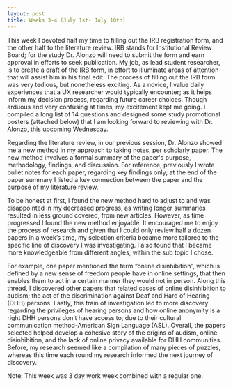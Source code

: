 ```yaml
---
layout: post
title: Weeks 3-4 (July 1st- July 10th) 
---
```


This week I devoted half my time to filling out the IRB registration form, and the other half to the literature review. IRB stands for Institutional Review Board; for the study Dr. Alonzo will need to submit the form and earn approval in efforts to seek publication. My job, as lead student researcher, is to create a draft of the IRB form, in effort to illuminate areas of attention that will assist him in his final edit. The process of filling out the IRB form was very tedious, but nonetheless exciting. As a novice, I value daily experiences that a UX researcher would typically encounter; as it helps inform my decision process, regarding future career choices. Though arduous and very confusing at times, my excitement kept me going. I compiled a long list of 14 questions and designed some study promotional posters (attached below) that I am looking forward to reviewing with Dr. Alonzo, this upcoming Wednesday. 

Regarding the literature review, in our previous session, Dr. Alonzo showed me a new method in my approach to taking notes, per scholarly paper. The new method involves a formal summary of the paper's purpose, methodology, findings, and discussion. For reference, previously I wrote bullet notes for each paper, regarding key findings only; at the end of the paper summary I listed a key connection between the paper and the purpose of my literature review.  

To be honest at first, I found the new method hard to adjust to and was disappointed in my decreased progress, as writing longer summaries resulted in less ground covered, from new articles. However, as time progressed I found the new method enjoyable. It encouraged me to enjoy the process of research and given that I could only review half a dozen papers in a week’s time, my selection criteria became more tailored to the specific line of discovery I was investigating. I also found that I became more knowledgeable from different angles, within the sub topic I chose. 

For example, one paper mentioned the term “online disinhibition”, which is defined by a new sense of freedom people have in online settings, that then enables them to act in a certain manner they would not in person. Along this thread, I discovered other papers that related cases of online disinhibition to audism; the act of the discrimination against Deaf and Hard of Hearing (DHH) persons. Lastly, this train of investigation led to more discovery regarding the privileges of hearing persons and how online anonymity is a right DHH persons don’t have access to, due to their cultural communication method-American Sign Language (ASL). Overall, the papers selected helped develop a cohesive story of the origins of audism, online disinhibition, and the lack of online privacy available for DHH communities. Before, my research seemed like a compilation of many pieces of puzzles, whereas this time each round my research informed the next journey of discovery. 

Note: This week was 3 day work week combined with a regular one.
